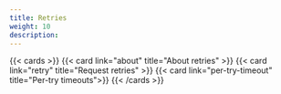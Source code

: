 ```yaml
---
title: Retries
weight: 10
description:
---
```


{{< cards >}}
{{< card link="about" title="About retries" >}}
{{< card link="retry" title="Request retries" >}}
{{< card link="per-try-timeout" title="Per-try timeouts">}}
{{< /cards >}}
